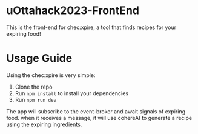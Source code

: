 # uOttahack2023-FrontEnd

This is the front-end for chec:xpire, a tool that finds recipes for your expiring food!

# Usage Guide

Using the chec:xpire is very simple:

1. Clone the repo
2. Run `npm install` to install your dependencies
3. Run `npm run dev`

The app will subscribe to the event-broker and await signals of expiring food. when it receives a message, it will use cohereAI to generate a recipe using the expiring ingredients.
